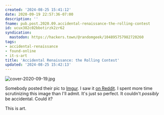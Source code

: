 ```yaml
---
created: '2024-08-25 15:41:12'
date: 2020-09-19 22:57:36-07:00
description: ''
fname: pub.post.2020.09.accidental-renaissance-the-rolling-contest
id: ucux382c02bbotirzk2zr62
syndication:
  mastodon: https://hackers.town/@randomgeek/104895757982720260
tags:
- accidental-renaissance
- found-online
- it-s-art
title: 'Accidental Renaissance: the Rolling Contest'
updated: '2024-08-25 15:42:13'
---
```


![cover-2020-09-19.jpg](assets/img/2020/cover-2020-09-19.jpg)

Somebody posted their pic to [Imgur](https://imgur.com/e6BNB31). I saw it [on Reddit](https://www.reddit.com/r/AccidentalRenaissance/comments/ivxfp7/the_rolling_contest/). I spent more time scrutinizing this image than I'll admit. It's just so perfect. It couldn't *possibly* be accidental. Could it?

This is art.